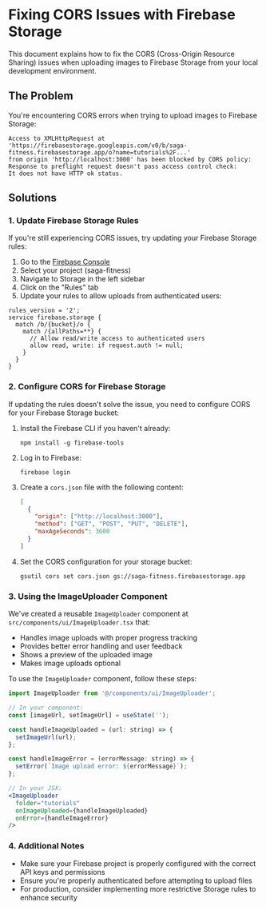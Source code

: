 # Fixing CORS Issues with Firebase Storage

This document explains how to fix the CORS (Cross-Origin Resource Sharing) issues when uploading images to Firebase Storage from your local development environment.

## The Problem

You're encountering CORS errors when trying to upload images to Firebase Storage:

```
Access to XMLHttpRequest at 'https://firebasestorage.googleapis.com/v0/b/saga-fitness.firebasestorage.app/o?name=tutorials%2F...' 
from origin 'http://localhost:3000' has been blocked by CORS policy: Response to preflight request doesn't pass access control check: 
It does not have HTTP ok status.
```

## Solutions

### 1. Update Firebase Storage Rules

If you're still experiencing CORS issues, try updating your Firebase Storage rules:

1. Go to the [Firebase Console](https://console.firebase.google.com/)
2. Select your project (saga-fitness)
3. Navigate to Storage in the left sidebar
4. Click on the "Rules" tab
5. Update your rules to allow uploads from authenticated users:

```
rules_version = '2';
service firebase.storage {
  match /b/{bucket}/o {
    match /{allPaths=**} {
      // Allow read/write access to authenticated users
      allow read, write: if request.auth != null;
    }
  }
}
```

### 2. Configure CORS for Firebase Storage

If updating the rules doesn't solve the issue, you need to configure CORS for your Firebase Storage bucket:

1. Install the Firebase CLI if you haven't already:
   ```
   npm install -g firebase-tools
   ```

2. Log in to Firebase:
   ```
   firebase login
   ```

3. Create a `cors.json` file with the following content:
   ```json
   [
     {
       "origin": ["http://localhost:3000"],
       "method": ["GET", "POST", "PUT", "DELETE"],
       "maxAgeSeconds": 3600
     }
   ]
   ```

4. Set the CORS configuration for your storage bucket:
   ```
   gsutil cors set cors.json gs://saga-fitness.firebasestorage.app
   ```

### 3. Using the ImageUploader Component

We've created a reusable `ImageUploader` component at `src/components/ui/ImageUploader.tsx` that:
- Handles image uploads with proper progress tracking
- Provides better error handling and user feedback
- Shows a preview of the uploaded image
- Makes image uploads optional

To use the `ImageUploader` component, follow these steps:

```jsx
import ImageUploader from '@/components/ui/ImageUploader';

// In your component:
const [imageUrl, setImageUrl] = useState('');

const handleImageUploaded = (url: string) => {
  setImageUrl(url);
};

const handleImageError = (errorMessage: string) => {
  setError(`Image upload error: ${errorMessage}`);
};

// In your JSX:
<ImageUploader 
  folder="tutorials"
  onImageUploaded={handleImageUploaded}
  onError={handleImageError}
/>
```

### 4. Additional Notes

- Make sure your Firebase project is properly configured with the correct API keys and permissions
- Ensure you're properly authenticated before attempting to upload files
- For production, consider implementing more restrictive Storage rules to enhance security
